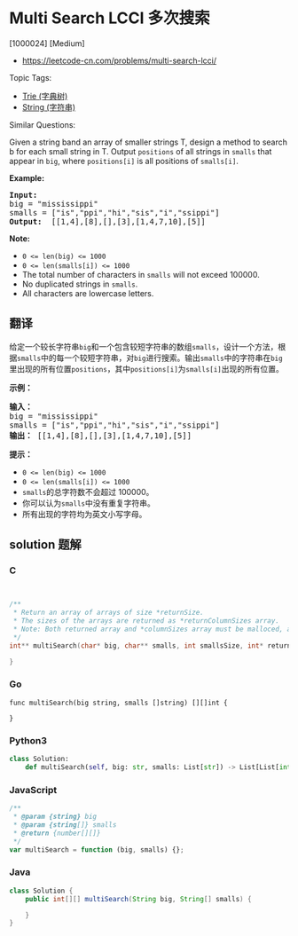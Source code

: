 # Multi Search LCCI 多次搜索

[1000024] [Medium]

- https://leetcode-cn.com/problems/multi-search-lcci/

Topic Tags:

- [Trie (字典树)](https://leetcode-cn.com/tag/trie/)
- [String (字符串)](https://leetcode-cn.com/tag/string/)

Similar Questions:

Given a string band an array of smaller strings T, design a method to search b for each small string in T. Output `positions` of all strings in `smalls` that appear in `big`, where `positions[i]` is all positions of `smalls[i]`.

**Example:**

<pre><strong>Input: </strong>
big = "mississippi"
smalls = ["is","ppi","hi","sis","i","ssippi"]
<strong>Output: </strong> [[1,4],[8],[],[3],[1,4,7,10],[5]]
</pre>

**Note:**

- `0 <= len(big) <= 1000`
- `0 <= len(smalls[i]) <= 1000`
- The total number of characters in `smalls` will not exceed 100000.
- No duplicated strings in `smalls`.
- All characters are lowercase letters.

## 翻译

给定一个较长字符串`big`和一个包含较短字符串的数组`smalls`，设计一个方法，根据`smalls`中的每一个较短字符串，对`big`进行搜索。输出`smalls`中的字符串在`big`里出现的所有位置`positions`，其中`positions[i]`为`smalls[i]`出现的所有位置。

**示例：**

<pre><strong>输入：</strong>
big = "mississippi"
smalls = ["is","ppi","hi","sis","i","ssippi"]
<strong>输出：</strong> [[1,4],[8],[],[3],[1,4,7,10],[5]]
</pre>

**提示：**

- `0 <= len(big) <= 1000`
- `0 <= len(smalls[i]) <= 1000`
- `smalls`的总字符数不会超过 100000。
- 你可以认为`smalls`中没有重复字符串。
- 所有出现的字符均为英文小写字母。

## solution 题解

### C

```c


/**
 * Return an array of arrays of size *returnSize.
 * The sizes of the arrays are returned as *returnColumnSizes array.
 * Note: Both returned array and *columnSizes array must be malloced, assume caller calls free().
 */
int** multiSearch(char* big, char** smalls, int smallsSize, int* returnSize, int** returnColumnSizes){

}


```

### Go

```golang
func multiSearch(big string, smalls []string) [][]int {

}
```

### Python3

```python
class Solution:
    def multiSearch(self, big: str, smalls: List[str]) -> List[List[int]]:
```

### JavaScript

```javascript
/**
 * @param {string} big
 * @param {string[]} smalls
 * @return {number[][]}
 */
var multiSearch = function (big, smalls) {};
```

### Java

```java
class Solution {
    public int[][] multiSearch(String big, String[] smalls) {

    }
}
```
